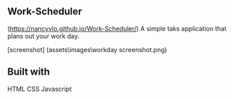 ## Work-Scheduler 
(https://nancyvlo.github.io/Work-Scheduler/)
A simple taks application that plans out your work day.

[screenshot] (assets\images\workday screenshot.png)

## Built with
HTML
CSS
Javascript